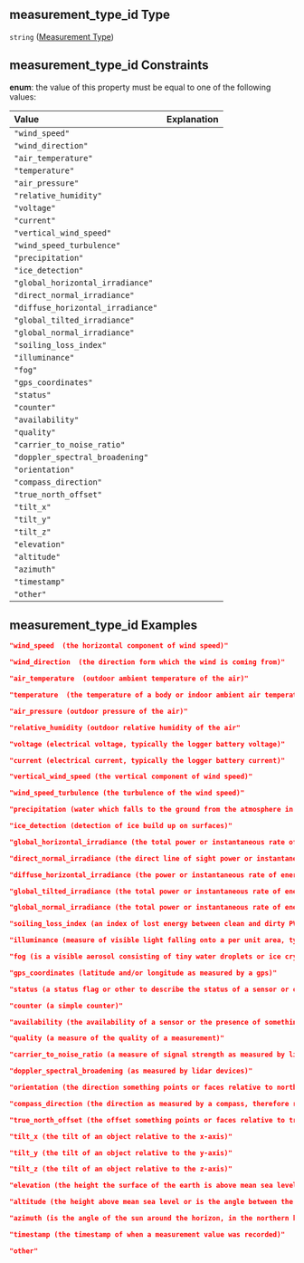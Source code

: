 ## measurement_type_id Type

`string` ([Measurement Type](iea43_wra_data_model-properties-measurement-location-measurement-location-properties-measurement-point-measurement-point-properties-measurement-type.md))

## measurement_type_id Constraints

**enum**: the value of this property must be equal to one of the following values:

| Value                             | Explanation |
| :-------------------------------- | ----------- |
| `"wind_speed"`                    |             |
| `"wind_direction"`                |             |
| `"air_temperature"`               |             |
| `"temperature"`                   |             |
| `"air_pressure"`                  |             |
| `"relative_humidity"`             |             |
| `"voltage"`                       |             |
| `"current"`                       |             |
| `"vertical_wind_speed"`           |             |
| `"wind_speed_turbulence"`         |             |
| `"precipitation"`                 |             |
| `"ice_detection"`                 |             |
| `"global_horizontal_irradiance"`  |             |
| `"direct_normal_irradiance"`      |             |
| `"diffuse_horizontal_irradiance"` |             |
| `"global_tilted_irradiance"`      |             |
| `"global_normal_irradiance"`      |             |
| `"soiling_loss_index"`            |             |
| `"illuminance"`                   |             |
| `"fog"`                           |             |
| `"gps_coordinates"`               |             |
| `"status"`                        |             |
| `"counter"`                       |             |
| `"availability"`                  |             |
| `"quality"`                       |             |
| `"carrier_to_noise_ratio"`        |             |
| `"doppler_spectral_broadening"`   |             |
| `"orientation"`                   |             |
| `"compass_direction"`             |             |
| `"true_north_offset"`             |             |
| `"tilt_x"`                        |             |
| `"tilt_y"`                        |             |
| `"tilt_z"`                        |             |
| `"elevation"`                     |             |
| `"altitude"`                      |             |
| `"azimuth"`                       |             |
| `"timestamp"`                     |             |
| `"other"`                         |             |

## measurement_type_id Examples

```json
"wind_speed  (the horizontal component of wind speed)"
```

```json
"wind_direction  (the direction form which the wind is coming from)"
```

```json
"air_temperature  (outdoor ambient temperature of the air)"
```

```json
"temperature  (the temperature of a body or indoor ambient air temperature)"
```

```json
"air_pressure (outdoor pressure of the air)"
```

```json
"relative_humidity (outdoor relative humidity of the air"
```

```json
"voltage (electrical voltage, typically the logger battery voltage)"
```

```json
"current (electrical current, typically the logger battery current)"
```

```json
"vertical_wind_speed (the vertical component of wind speed)"
```

```json
"wind_speed_turbulence (the turbulence of the wind speed)"
```

```json
"precipitation (water which falls to the ground from the atmosphere in forms of rain, snow, sleet, ice pellets, dew, frost, and hail)"
```

```json
"ice_detection (detection of ice build up on surfaces)"
```

```json
"global_horizontal_irradiance (the total power or instantaneous rate of energy from the sun received by a horizontal surface on Earth)"
```

```json
"direct_normal_irradiance (the direct line of sight power or instantaneous rate of energy from the sun, excluding diffuse irradiance, received by a surface on Earth perpendicular to the sun)"
```

```json
"diffuse_horizontal_irradiance (the power or instantaneous rate of energy from light scattered by the atmosphere, excluding direct irradiance, received by a horizontal surface on Earth)"
```

```json
"global_tilted_irradiance (the total power or instantaneous rate of energy from the sun received by a surface on Earth with defined tilt and azimuth, fixed or sun-tracking)"
```

```json
"global_normal_irradiance (the total power or instantaneous rate of energy from the sun received by a surface on Earth perpendicular to the sun)"
```

```json
"soiling_loss_index (an index of lost energy between clean and dirty PV modules, https://www.campbellsci.com/cr-pvs1 )"
```

```json
"illuminance (measure of visible light falling onto a per unit area, typically measured in lux)"
```

```json
"fog (is a visible aerosol consisting of tiny water droplets or ice crystals suspended in the air at or near the Earth's surface)"
```

```json
"gps_coordinates (latitude and/or longitude as measured by a gps)"
```

```json
"status (a status flag or other to describe the status of a sensor or object)"
```

```json
"counter (a simple counter)"
```

```json
"availability (the availability of a sensor or the presence of something in a measurement typically measured as %, e.g. '40m Data Availability (%)' or 'Proportion Of Packets with Fog (%)'. This is currently a generic catch-all for all 'availability' like metrics and may be resolved into more specific definitions in future revisions.)"
```

```json
"quality (a measure of the quality of a measurement)"
```

```json
"carrier_to_noise_ratio (a measure of signal strength as measured by lidar devices, http://data.windenergy.dtu.dk/ontologies/view/IEATask32Glossary/en/page/parameters.carrier_to_noise_ratio )"
```

```json
"doppler_spectral_broadening (as measured by lidar devices)"
```

```json
"orientation (the direction something points or faces relative to north or other specified positions)"
```

```json
"compass_direction (the direction as measured by a compass, therefore referenced to magnetic north)"
```

```json
"true_north_offset (the offset something points or faces relative to true north, e.g. from a Geovane)"
```

```json
"tilt_x (the tilt of an object relative to the x-axis)"
```

```json
"tilt_y (the tilt of an object relative to the y-axis)"
```

```json
"tilt_z (the tilt of an object relative to the z-axis)"
```

```json
"elevation (the height the surface of the earth is above mean sea level)"
```

```json
"altitude (the height above mean sea level or is the angle between the sun and the observer's local horizon, also sometimes referred to as elevation)"
```

```json
"azimuth (is the angle of the sun around the horizon, in the northern hemisphere this is usually measured from north and increasing eastward whereas in the southern hemisphere it can be measured from the south and increasing westward)"
```

```json
"timestamp (the timestamp of when a measurement value was recorded)"
```

```json
"other"
```
